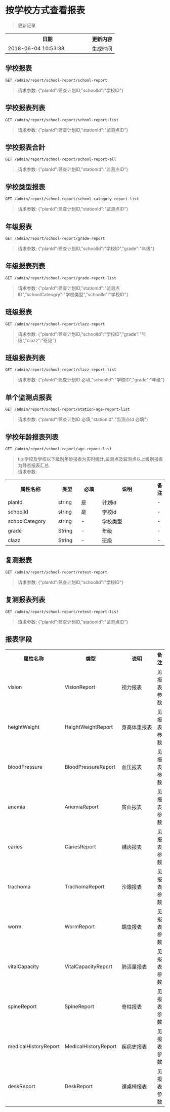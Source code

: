 # 按学校方式查看报表

> 更新记录

<table>
    <tr>
        <th style="width:250px;">日期</th>
        <th>更新内容</th>
    </tr>
    <tr>
        <td>2018-06-04 10:53:38</td>
        <td>生成时间</td>
    </tr>
</table>

## 学校报表

```
GET /admin/report/school-report/school-report
```

> 请求参数: {"planId":筛查计划ID,"schoolId":"学校ID"}

## 学校报表列表

```
GET /admin/report/school-report/school-report-list
```

> 请求参数: {"planId":筛查计划ID,"stationId":"监测点ID"}
## 学校报表合計

```
GET /admin/report/school-report/school-report-all
```

> 请求参数: {"planId":筛查计划ID,"stationId":"监测点ID"}

## 学校类型报表

```
GET /admin/report/school-report/school-category-report-list
```

> 请求参数: {"planId":筛查计划ID,"stationId":"监测点ID"}

## 年级报表

```
GET /admin/report/school-report/grade-report
```

> 请求参数: {"planId":筛查计划ID,"schoolId":"学校ID","grade":"年级"}

## 年级报表列表

```
GET /admin/report/school-report/grade-report-list
```

> 请求参数: {"planId":筛查计划ID,"stationId":"监测点ID","schoolCateogry":"学校类型","schoolId":"学校ID"}

## 班级报表

```
GET /admin/report/school-report/clazz-report
```

> 请求参数: {"planId":筛查计划ID,"schoolId":"学校ID","grade":"年级","clazz":"班级"}

## 班级报表列表

```
GET /admin/report/school-report/clazz-report-list
```

> 请求参数: {"planId":筛查计划ID 必填,"schoolId":"学校ID","grade":"年级"}

## 单个监测点报表
```
GET /admin/report/school-report/station-age-report-list
```
> 请求参数: {"planId":筛查计划ID 必填,"stationId":"监测点Id 必填"}


## 学校年龄报表列表

```
GET /admin/report/school-report/age-report-list
```
> tip:学校及学校以下级别年龄报表为实时统计,监测点及监测点以上级别报表为静态报表汇总.   
> 请求参数: 
<table>
    <tr>
        <th style="width:150px;">属性名称</th>
        <th style="width:60px;">类型</th>
        <th style="width:60px;">必填</th>
        <th style="width:200px;">说明</th>
        <th>备注</th>
    </tr>
    <tr>
        <td>planId</td>
        <td>string</td>
        <td>是</td>
        <td>计划id</td>
        <td>-</td>
    </tr>
    <tr>
        <td>schoolId</td>
        <td>string</td>
        <td>是</td>
        <td>学校id</td>
        <td>-</td>
    </tr>
    <tr>
        <td>schoolCategory</td>
        <td>string</td>
        <td>-</td>
        <td>学校类型</td>
        <td>-</td>
    </tr>
    <tr>
        <td>grade</td>
        <td>String</td>
        <td>-</td>
        <td>年级</td>
        <td>-</td>
    </tr>
    <tr>
        <td>clazz</td>
        <td>String</td>
        <td>-</td>
        <td>班级</td>
        <td>-</td>
    </tr>
</table>


## 复测报表

```
GET /admin/report/school-report/retest-report
```

> 请求参数: {"planId":筛查计划ID,"schoolId":"学校ID"}

## 复测报表列表

```
GET /admin/report/school-report/retest-report-list
```

> 请求参数: {"planId":筛查计划ID,"stationId":"监测点ID"}

## 报表字段

<table>
    <tr>
        <th style="width:150px;">属性名称</th>
        <th style="width:60px;">类型</th>
        <th style="width:200px;">说明</th>
        <th>备注</th>
    </tr>
    <tr>
        <td>vision</td>
        <td>VisionReport</td>
        <td>视力报表</td>
        <td>见报表参数</td>
    </tr>
    <tr>
        <td>heightWeight</td>
        <td>HeightWeightReport</td>
        <td>身高体重报表</td>
        <td>见报表参数</td>
    </tr>
    <tr>
        <td>bloodPressure</td>
        <td>BloodPressureReport</td>
        <td>血压报表</td>
        <td>见报表参数</td>
    </tr>
    <tr>
        <td>anemia</td>
        <td>AnemiaReport</td>
        <td>贫血报表</td>
        <td>见报表参数</td>
    </tr>
    <tr>
        <td>caries</td>
        <td>CariesReport</td>
        <td>龋齿报表</td>
        <td>见报表参数</td>
    </tr>
    <tr>
        <td>trachoma</td>
        <td>TrachomaReport</td>
        <td>沙眼报表</td>
        <td>见报表参数</td>
    </tr>
    <tr>
        <td>worm</td>
        <td>WormReport</td>
        <td>蠕虫报表</td>
        <td>见报表参数</td>
    </tr>
    <tr>
        <td>vitalCapacity</td>
        <td>VitalCapacityReport</td>
        <td>肺活量报表</td>
        <td>见报表参数</td>
    </tr>
    <tr>
        <td>spineReport</td>
        <td>SpineReport</td>
        <td>脊柱报表</td>
        <td>见报表参数</td>
    </tr>
    <tr>
        <td>medicalHistoryReport</td>
        <td>MedicalHistoryReport</td>
        <td>疾病史报表</td>
        <td>见报表参数</td>
    </tr>
    <tr>
        <td>deskReport</td>
        <td>DeskReport</td>
        <td>课桌椅报表</td>
        <td>见报表参数</td>
    </tr>
</table>